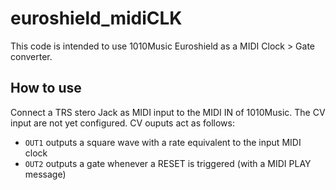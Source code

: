 # euroshield_midiCLK
 This code is intended to use 1010Music Euroshield as a MIDI Clock > Gate converter.

## How to use
Connect a TRS stero Jack as MIDI input to the MIDI IN of 1010Music.
The CV input are not yet configured. CV ouputs act as follows:
- `OUT1` outputs a square wave with a rate equivalent to the input MIDI clock
- `OUT2` outputs a gate whenever a RESET is triggered (with a MIDI PLAY message)